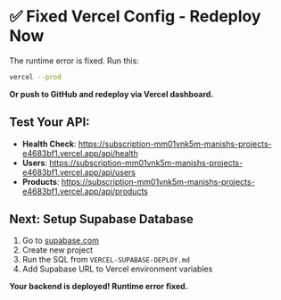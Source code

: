 # ✅ Fixed Vercel Config - Redeploy Now

The runtime error is fixed. Run this:

```bash
vercel --prod
```

**Or push to GitHub and redeploy via Vercel dashboard.**

## Test Your API:
- **Health Check**: https://subscription-mm01vnk5m-manishs-projects-e4683bf1.vercel.app/api/health
- **Users**: https://subscription-mm01vnk5m-manishs-projects-e4683bf1.vercel.app/api/users
- **Products**: https://subscription-mm01vnk5m-manishs-projects-e4683bf1.vercel.app/api/products

## Next: Setup Supabase Database
1. Go to [supabase.com](https://supabase.com)
2. Create new project
3. Run the SQL from `VERCEL-SUPABASE-DEPLOY.md`
4. Add Supabase URL to Vercel environment variables

**Your backend is deployed! Runtime error fixed.**